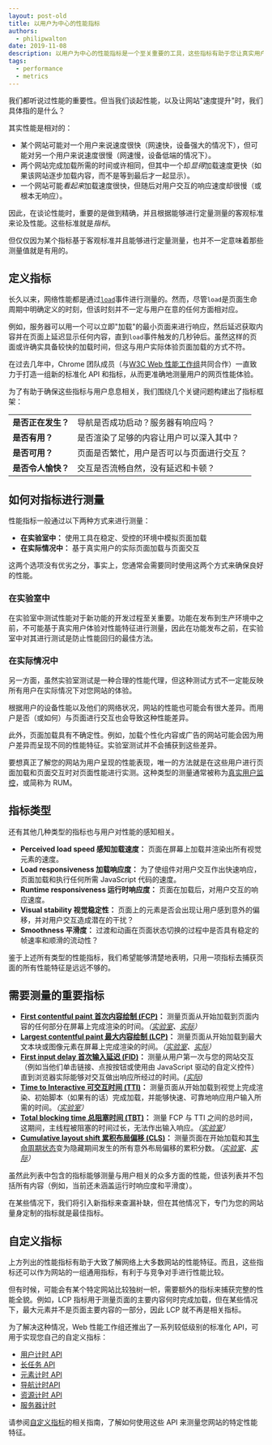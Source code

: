 ```yaml
---
layout: post-old
title: 以用户为中心的性能指标
authors:
  - philipwalton
date: 2019-11-08
description: 以用户为中心的性能指标是一个至关重要的工具，这些指标有助于您让真实用户受益，从而改进您的网站体验。
tags:
  - performance
  - metrics
---
```


我们都听说过性能的重要性。但当我们谈起性能，以及让网站"速度提升"时，我们具体指的是什么？

其实性能是相对的：

- 某个网站可能对一个用户来说速度很快（网速快，设备强大的情况下），但可能对另一个用户来说速度很慢（网速慢，设备低端的情况下）。
- 两个网站完成加载所需的时间或许相同，但其中一个却*显得*加载速度更快（如果该网站逐步加载内容，而不是等到最后才一起显示）。
- 一个网站可能*看起来*加载速度很快，但随后对用户交互的响应速度却很慢（或根本无响应）。

因此，在谈论性能时，重要的是做到精确，并且根据能够进行定量测量的客观标准来论及性能。这些标准就是*指标*。

但仅仅因为某个指标基于客观标准并且能够进行定量测量，也并不一定意味着那些测量值就是有用的。

## 定义指标

长久以来，网络性能都是通过<code>[load](https://developer.mozilla.org/docs/Web/API/Window/load_event)</code>事件进行测量的。然而，尽管<code>load</code>是页面生命周期中明确定义的时刻，但该时刻并不一定与用户在意的任何方面相对应。

例如，服务器可以用一个可以立即"加载"的最小页面来进行响应，然后延迟获取内容并在页面上延迟显示任何内容，直到`load`事件触发的几秒钟后。虽然这样的页面或许确实具备较快的加载时间，但这与用户实际体验页面加载的方式不符。

在过去几年中，Chrome 团队成员（与[W3C Web 性能工作组](https://www.w3.org/webperf/)共同合作）一直致力于打造一组新的标准化 API 和指标，从而更准确地测量用户的网页性能体验。

为了有助于确保这些指标与用户息息相关，我们围绕几个关键问题构建出了指标框架：

<table id="questions">
  <tr>
    <td><strong>是否正在发生？</strong></td>
    <td>导航是否成功启动？服务器有响应吗？</td>
  </tr>
  <tr>
    <td><strong>是否有用？</strong></td>
    <td>是否渲染了足够的内容让用户可以深入其中？</td>
  </tr>
  <tr>
    <td><strong>是否可用？</strong></td>
    <td>页面是否繁忙，用户是否可以与页面进行交互？</td>
  </tr>
  <tr>
    <td><strong>是否令人愉快？</strong></td>
    <td>交互是否流畅自然，没有延迟和卡顿？</td>
  </tr>
</table>

## 如何对指标进行测量

性能指标一般通过以下两种方式来进行测量：

- **在实验室中：** 使用工具在稳定、受控的环境中模拟页面加载
- **在实际情况中：** 基于真实用户的实际页面加载与页面交互

这两个选项没有优劣之分，事实上，您通常会需要同时使用这两个方式来确保良好的性能。

### 在实验室中

在实验室中测试性能对于新功能的开发过程至关重要。功能在发布到生产环境中之前，不可能基于真实用户体验对性能特征进行测量，因此在功能发布之前，在实验室中对其进行测试是防止性能回归的最佳方法。

### 在实际情况中

另一方面，虽然实验室测试是一种合理的性能代理，但这种测试方式不一定能反映所有用户在实际情况下对您网站的体验。

根据用户的设备性能以及他们的网络状况，网站的性能也可能会有很大差异。而用户是否（或如何）与页面进行交互也会导致这种性能差异。

此外，页面加载具有不确定性。例如，加载个性化内容或广告的网站可能会因为用户差异而呈现不同的性能特征。实验室测试并不会捕获到这些差异。

要想真正了解您的网站为用户呈现的性能表现，唯一的方法就是在这些用户进行页面加载和页面交互时对页面性能进行实测。这种类型的测量通常被称为[真实用户监控](https://en.wikipedia.org/wiki/Real_user_monitoring)，或简称为 RUM。

## 指标类型

还有其他几种类型的指标也与用户对性能的感知相关。

- **Perceived load speed 感知加载速度：** 页面在屏幕上加载并渲染出所有视觉元素的速度。
- **Load responsiveness 加载响应度：** 为了使组件对用户交互作出快速响应，页面加载和执行任何所需 JavaScript 代码的速度。
- **Runtime responsiveness 运行时响应度：** 页面在加载后，对用户交互的响应速度。
- **Visual stability 视觉稳定性：** 页面上的元素是否会出现让用户感到意外的偏移，并对用户交互造成潜在的干扰？
- **Smoothness 平滑度：** 过渡和动画在页面状态切换的过程中是否具有稳定的帧速率和顺滑的流动性？

鉴于上述所有类型的性能指标，我们希望能够清楚地表明，只用一项指标去捕获页面的所有性能特征是远远不够的。

## 需要测量的重要指标

- **[First contentful paint 首次内容绘制 (FCP)](/fcp/)：** 测量页面从开始加载到页面内容的任何部分在屏幕上完成渲染的时间。*（[实验室](#in-the-lab)、[实际](#in-the-field)）*
- **[Largest contentful paint 最大内容绘制 (LCP)](/lcp/)：** 测量页面从开始加载到最大文本块或图像元素在屏幕上完成渲染的时间。*（[实验室](#in-the-lab)、[实际](#in-the-field)）*
- **[First input delay 首次输入延迟 (FID)](/fid/)：** 测量从用户第一次与您的网站交互（例如当他们单击链接、点按按钮或使用由 JavaScript 驱动的自定义控件）直到浏览器实际能够对交互做出响应所经过的时间。*([实际](#in-the-field))*
- **[Time to Interactive 可交互时间 (TTI)](/tti/)：** 测量页面从开始加载到视觉上完成渲染、初始脚本（如果有的话）完成加载，并能够快速、可靠地响应用户输入所需的时间。*（[实验室](#in-the-lab)）*
- **[Total blocking time 总阻塞时间 (TBT)](/tbt/)：** 测量 FCP 与 TTI 之间的总时间，这期间，主线程被阻塞的时间过长，无法作出输入响应。*（[实验室](#in-the-lab)）*
- **[Cumulative layout shift 累积布局偏移 (CLS)](/cls/)：** 测量页面在开始加载和其[生命周期状态](https://developers.google.com/web/updates/2018/07/page-lifecycle-api)变为隐藏期间发生的所有意外布局偏移的累积分数。*（[实验室](#in-the-lab)、[实际](#in-the-field)）*

虽然此列表中包含的指标能够测量与用户相关的众多方面的性能，但该列表并不包括所有内容（例如，当前还未涵盖运行时响应度和平滑度）。

在某些情况下，我们将引入新指标来查漏补缺，但在其他情况下，专门为您的网站量身定制的指标就是最佳指标。

## 自定义指标

上方列出的性能指标有助于大致了解网络上大多数网站的性能特征。而且，这些指标还可以作为网站的一组通用指标，有利于与竞争对手进行性能比较。

但有时候，可能会有某个特定网站比较独树一帜，需要额外的指标来捕获完整的性能全貌。例如，LCP 指标用于测量页面的主要内容何时完成加载，但在某些情况下，最大元素并不是页面主要内容的一部分，因此 LCP 就不再是相关指标。

为了解决这种情况，Web 性能工作组还推出了一系列较低级别的标准化 API，可用于实现您自己的自定义指标：

- [用户计时 API](https://w3c.github.io/user-timing/)
- [长任务 API](https://w3c.github.io/longtasks/)
- [元素计时 API](https://wicg.github.io/element-timing/)
- [导航计时API](https://w3c.github.io/navigation-timing/)
- [资源计时 API](https://w3c.github.io/resource-timing/)
- [服务器计时](https://w3c.github.io/server-timing/)

请参阅[自定义指标](/custom-metrics/)的相关指南，了解如何使用这些 API 来测量您网站的特定性能特征。
